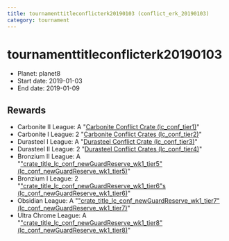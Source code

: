 ```yaml
---
title: tournamenttitleconflicterk20190103 (conflict_erk_20190103)
category: tournament
---
```

# tournamenttitleconflicterk20190103

  * Planet: planet8
  * Start date: 2019-01-03
  * End date: 2019-01-09

## Rewards

  * Carbonite II League: A "[Carbonite Conflict Crate (lc_conf_tier1)](lc_conf_tier1.html)"
  * Carbonite I League: 2 "[Carbonite Conflict Crates (lc_conf_tier2)](lc_conf_tier2.html)"
  * Durasteel I League: A "[Durasteel Conflict Crate (lc_conf_tier3)](lc_conf_tier3.html)"
  * Durasteel II League: 2 "[Durasteel Conflict Crates (lc_conf_tier4)](lc_conf_tier4.html)"
  * Bronzium II League: A "["crate_title_lc_conf_newGuardReserve_wk1_tier5" (lc_conf_newGuardReserve_wk1_tier5)](lc_conf_newGuardReserve_wk1_tier5.html)"
  * Bronzium I League: 2 "["crate_title_lc_conf_newGuardReserve_wk1_tier6"s (lc_conf_newGuardReserve_wk1_tier6)](lc_conf_newGuardReserve_wk1_tier6.html)"
  * Obsidian League: A "["crate_title_lc_conf_newGuardReserve_wk1_tier7" (lc_conf_newGuardReserve_wk1_tier7)](lc_conf_newGuardReserve_wk1_tier7.html)"
  * Ultra Chrome League: A "["crate_title_lc_conf_newGuardReserve_wk1_tier8" (lc_conf_newGuardReserve_wk1_tier8)](lc_conf_newGuardReserve_wk1_tier8.html)"
